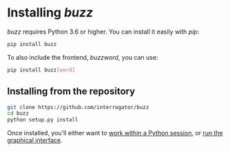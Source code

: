 # Installing *buzz*

*buzz* requires Python 3.6 or higher. You can install it easily with *pip*:

```bash
pip install buzz
```

To also include the frontend, *buzzword*, you can use:

```bash
pip install buzz[word]
```

## Installing from the repository

```bash
git clone https://github.com/interrogator/buzz
cd buzz
python setup.py install
```

Once installed, you'll either want to [work within a Python session](corpus.md), or [run the graphical interface](buzzword.md).
